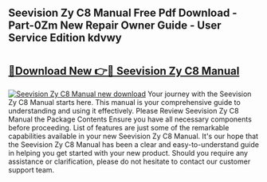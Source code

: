 ## Seevision Zy C8 Manual Free Pdf Download - Part-0Zm New Repair Owner Guide - User Service Edition kdvwy

# <h2><a href="http://bc37464.oget.top/?id=Seevision+Zy+C8+Manual">🔗Download New 👉🔴 Seevision Zy C8 Manual</a></h2>

[![Seevision Zy C8 Manual new download](https://i.imgur.com/5g1atiW.png)](http://bc37464.oget.top/?id=Seevision+Zy+C8+Manual)
Your journey with the Seevision Zy C8 Manual starts here. This manual is your comprehensive guide to understanding and using it effectively. Please Review Seevision Zy C8 Manual the Package Contents Ensure you have all necessary components before proceeding. List of features are just some of the remarkable capabilities available in your new Seevision Zy C8 Manual. It's our hope that the Seevision Zy C8 Manual has been a clear and easy-to-understand guide in helping you get started with your new product. Should you require any assistance or clarification, please do not hesitate to contact our customer support team.
